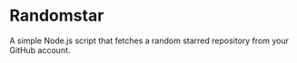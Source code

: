 # Randomstar

A simple Node.js script that fetches a random starred repository from your GitHub account.
